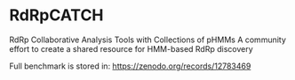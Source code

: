 # RdRpCATCH
RdRp Collaborative Analysis Tools with Collections of pHMMs 
A community effort to create a shared resource for HMM-based RdRp discovery


Full benchmark is stored in: 
https://zenodo.org/records/12783469

